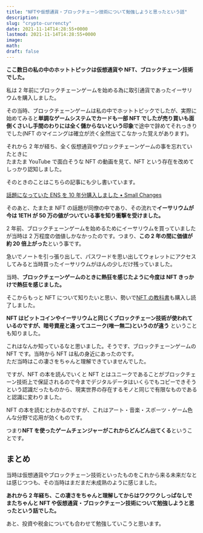 ```yaml
---
title: "NFTや仮想通貨・ブロックチェーン技術について勉強しようと思ったという話"
description:
slug: "crypto-currencty"
date: 2021-11-14T14:28:55+0000
lastmod: 2021-11-14T14:28:55+0000
image:
math:
draft: false
---
```


**ここ数日の私の中のホットトピックは仮想通貨や NFT、ブロックチェーン技術でした。**

私は 2 年前にブロックチェーンゲームを始める為に取引通貨であったイーサリウムを購入しました。

その当時、ブロックチェーンゲームは私の中でホットトピックでしたが、実際に始めてみると**単調なゲームシステムでカードも一部 NFT でしたが売り買いも面倒くさいし手間のわりには全く儲からないという印象**で途中で辞めてそれっきりでした(NFT のマイニングは確立が渋く全然出てこなかった覚えがあります)。

それから 2 年が経ち、全く仮想通貨やブロックチェーンゲームの事を忘れていたときに  
たまたま YouTube で面白そうな NFT の動画を見て、NFT という存在を改めてしっかり認知しました。

そのときのことはこちらの記事にも少し書いています。

[話題になっていた ENS を 10 年分購入しました • Small Changes](https://snyt45.com/posts/20211113/ens/)

そのあと、たまたま NFT の話題が同僚の中であり、その流れで**イーサリウムが今は 1ETH が 50 万の値がついている事を知り衝撃を受けました。**

2 年前、ブロックチェーンゲームを始めるためにイーサリウムを買っていましたが当時は 2 万程度の価値しかなかったのです。つまり、**この 2 年の間に価値が約 20 倍上がった**という事です。

急いでノートを引っ張り出して、パスワードを思い出してウォレットにアクセスしてみると当時買ったイーサリウムがほんの少しだけ残っていました。

当時、**ブロックチェーンゲームのときに熱狂を感じたように今度は NFT きっかけで熱狂を感じました。**

そこからもっと NFT について知りたいと思い、勢いで[NFT の教科書](https://www.amazon.co.jp/NFT%E3%81%AE%E6%95%99%E7%A7%91%E6%9B%B8-%E3%83%93%E3%82%B8%E3%83%8D%E3%82%B9%E3%83%BB%E3%83%96%E3%83%AD%E3%83%83%E3%82%AF%E3%83%81%E3%82%A7%E3%83%BC%E3%83%B3%E3%83%BB%E6%B3%95%E5%BE%8B%E3%83%BB%E4%BC%9A%E8%A8%88%E3%81%BE%E3%81%A7-%E3%83%87%E3%82%B8%E3%82%BF%E3%83%AB%E3%83%87%E3%83%BC%E3%82%BF%E3%81%8C%E8%B3%87%E7%94%A3%E3%81%AB%E3%81%AA%E3%82%8B%E6%9C%AA%E6%9D%A5-%E5%A4%A9%E7%BE%BD%E5%81%A5%E4%BB%8B/dp/4022517972)も購入し読了しました。

**NFT はビットコインやイーサリウムと同じくブロックチェーン技術が使われているのですが、暗号資産と違ってユニーク(唯一無二)というのが違う** ということも知りました。

これはなんか知っているなと思いました。そうです、ブロックチェーンゲームの NFT です。当時から NFT は私の身近にあったのです。  
ただ当時はこの凄さをちゃんと理解できていませんでした。

ですが、NFT の本を読んでいくと NFT とはユニークであることがブロックチェーン技術上で保証されるので今までデジタルデータはいくらでもコピーできそうという認識だったものから、現実世界の存在するモノと同じで有限なものであると認識に変わりました。

NFT の本を読むとわかるのですが、これはアート・音楽・スポーツ・ゲーム色んな分野で応用が効くものです。

つまり**NFT を使ったゲームチェンジャーがこれからどんどん出てくる**ということです。

## まとめ

当時は仮想通貨やブロックチェーン技術といったものをこれから来る未来だなとは感じつつも、その当時はまだまだ未成熟のように感じました。

**あれから 2 年経ち、この凄さをちゃんと理解してからはワクワクしっぱなしでまたちゃんと NFT や仮想通貨・ブロックチェーン技術について勉強しようと思ったという話でした。**

あと、投資や税金についても合わせて勉強していこうと思います。
